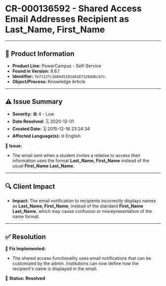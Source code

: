 # CR-000136592 - Shared Access Email Addresses Recipient as Last_Name, First_Name  

---

## 📌 Product Information  
- **Product Line:** PowerCampus - Self-Service  
- **Found in Version:** 8.6.1  
- **Identifier:** `fe7113fc1b04451024818732604bcb7c`  
- **Object/Process:** Knowledge Article  

---

## ⚠️ Issue Summary  
- **Severity:** 🟢 4 - Low  
- **Date Resolved:** 🗓️ 2020-12-01  
- **Created Date:** 🗓️ 2015-12-16 23:24:34  
- **Affected Language(s):** 🌐 English  

🔹 **Issue:**  
- The email sent when a student invites a relative to access their information uses the format **Last_Name, First_Name** instead of the usual **First_Name Last_Name**.

---

## 🔍 Client Impact  
- **Impact:** The email notification to recipients incorrectly displays names as **Last_Name, First_Name**, instead of the standard **First_Name Last_Name**, which may cause confusion or misrepresentation of the name format.

---

## ✅ Resolution  
🔧 **Fix Implemented:**  
- The shared access functionality uses email notifications that can be customized by the admin. Institutions can now define how the recipient's name is displayed in the email.

🚀 **Status:** **Resolved**
